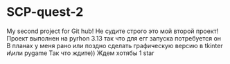 # SCP-quest-2
My second project for Git hub!
Не судите строго это мой второй проект!
Проект выполнен на pyrhon 3.13 так что для егг запуска потребуется он
В планах у меня рано или поздно сделать графическую версию в tkinter и\или pygame
Так что ждите))
Ждем хотябы 1 star
